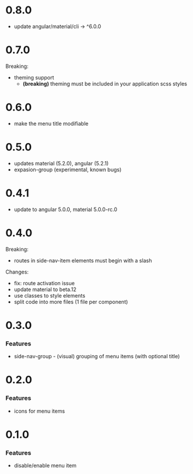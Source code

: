 # 0.8.0

* update angular/material/cli -> ^6.0.0

# 0.7.0

Breaking: 
* theming support
   * __(breaking)__ theming must be included in your application scss styles

# 0.6.0

* make the menu title modifiable

# 0.5.0

* updates material (5.2.0), angular (5.2.1)
* expasion-group (experimental, known bugs)

# 0.4.1

* update to angular 5.0.0, material 5.0.0-rc.0

# 0.4.0

Breaking: 
- routes in side-nav-item elements must begin with a slash
 

Changes: 
* fix: route activation issue
* update material to  beta.12
* use classes to style elements
* split code into more files (1 file per component)

# 0.3.0

### Features

* side-nav-group - (visual) grouping of menu items (with optional title)

# 0.2.0

### Features

* icons for menu items

# 0.1.0

### Features

* disable/enable menu item